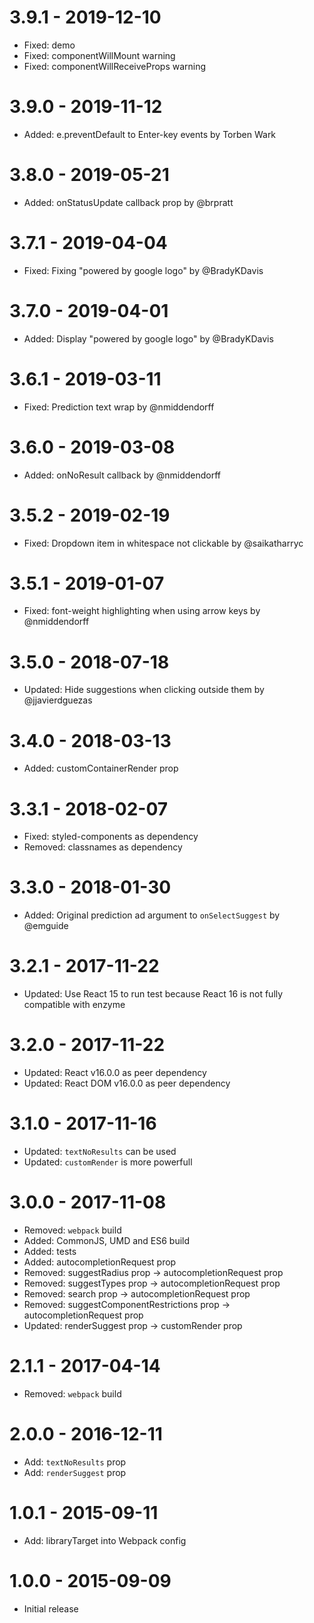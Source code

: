 # 3.9.1 - 2019-12-10

-   Fixed: demo
-   Fixed: componentWillMount warning
-   Fixed: componentWillReceiveProps warning

# 3.9.0 - 2019-11-12

-   Added: e.preventDefault to Enter-key events by Torben Wark

# 3.8.0 - 2019-05-21

-   Added: onStatusUpdate callback prop by @brpratt

# 3.7.1 - 2019-04-04

-   Fixed: Fixing "powered by google logo" by @BradyKDavis

# 3.7.0 - 2019-04-01

-   Added: Display "powered by google logo" by @BradyKDavis

# 3.6.1 - 2019-03-11

-   Fixed: Prediction text wrap by @nmiddendorff

# 3.6.0 - 2019-03-08

-   Added: onNoResult callback by @nmiddendorff

# 3.5.2 - 2019-02-19

-   Fixed: Dropdown item in whitespace not clickable by @saikatharryc

# 3.5.1 - 2019-01-07

-   Fixed: font-weight highlighting when using arrow keys by @nmiddendorff

# 3.5.0 - 2018-07-18

-   Updated: Hide suggestions when clicking outside them by @jjavierdguezas

# 3.4.0 - 2018-03-13

-   Added: customContainerRender prop

# 3.3.1 - 2018-02-07

-   Fixed: styled-components as dependency
-   Removed: classnames as dependency

# 3.3.0 - 2018-01-30

-   Added: Original prediction ad argument to `onSelectSuggest` by @emguide

# 3.2.1 - 2017-11-22

-   Updated: Use React 15 to run test because React 16 is not fully compatible
    with enzyme

# 3.2.0 - 2017-11-22

-   Updated: React v16.0.0 as peer dependency
-   Updated: React DOM v16.0.0 as peer dependency

# 3.1.0 - 2017-11-16

-   Updated: `textNoResults` can be used
-   Updated: `customRender` is more powerfull

# 3.0.0 - 2017-11-08

-   Removed: `webpack` build
-   Added: CommonJS, UMD and ES6 build
-   Added: tests
-   Added: autocompletionRequest prop
-   Removed: suggestRadius prop -> autocompletionRequest prop
-   Removed: suggestTypes prop -> autocompletionRequest prop
-   Removed: search prop -> autocompletionRequest prop
-   Removed: suggestComponentRestrictions prop -> autocompletionRequest prop
-   Updated: renderSuggest prop -> customRender prop

# 2.1.1 - 2017-04-14

-   Removed: `webpack` build

# 2.0.0 - 2016-12-11

-   Add: `textNoResults` prop
-   Add: `renderSuggest` prop

# 1.0.1 - 2015-09-11

-   Add: libraryTarget into Webpack config

# 1.0.0 - 2015-09-09

-   Initial release
